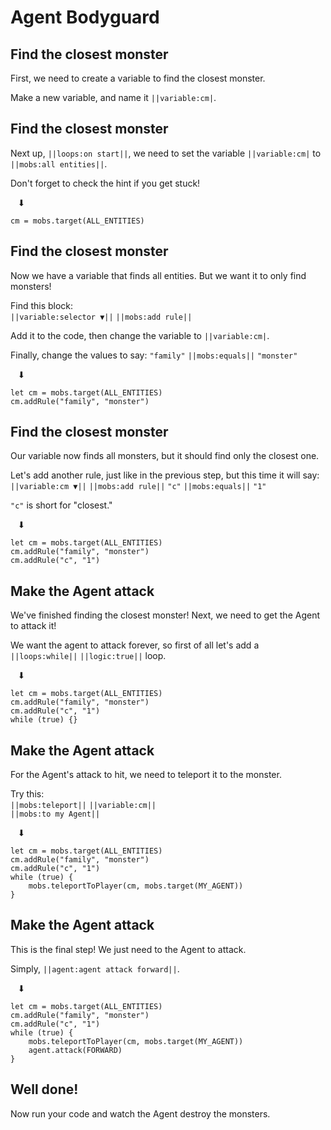 # Agent Bodyguard

## Find the closest monster

First, we need to create a variable to find the closest monster.

Make a new variable, and name it ``||variable:cm|``.


## Find the closest monster

Next up, ``||loops:on start||``, we need to set the variable ``||variable:cm|`` to ``||mobs:all entities||``.

Don't forget to check the hint if you get stuck! <br>

&nbsp;&nbsp;&nbsp;⬇
```blocks
cm = mobs.target(ALL_ENTITIES)
```


## Find the closest monster

Now we have a variable that finds all entities. But we want it to only find monsters!

Find this block: <br>
``||variable:selector ▼||`` ``||mobs:add rule||``

Add it to the code, then change the variable to ``||variable:cm|``.

Finally, change the values to say:
`"family"` ``||mobs:equals||`` `"monster"`

&nbsp;&nbsp;&nbsp;⬇
```blocks
let cm = mobs.target(ALL_ENTITIES)
cm.addRule("family", "monster")
```


## Find the closest monster

Our variable now finds all monsters, but it should find only the closest one.

Let's add another rule, just like in the previous step, but this time it will say: <br>
``||variable:cm ▼||`` ``||mobs:add rule||`` `"c"` ``||mobs:equals||`` `"1"`

`"c"` is short for "closest."

&nbsp;&nbsp;&nbsp;⬇
```blocks
let cm = mobs.target(ALL_ENTITIES)
cm.addRule("family", "monster")
cm.addRule("c", "1")
```


## Make the Agent attack

We've finished finding the closest monster! Next, we need to get the Agent to attack it!

We want the agent to attack forever, so first of all let's add a ``||loops:while||`` ``||logic:true||`` loop.

&nbsp;&nbsp;&nbsp;⬇
```blocks
let cm = mobs.target(ALL_ENTITIES)
cm.addRule("family", "monster")
cm.addRule("c", "1")
while (true) {}
```


## Make the Agent attack

For the Agent's attack to hit, we need to teleport it to the monster.

Try this: <br>
``||mobs:teleport||`` ``||variable:cm||`` <br>
``||mobs:to my Agent||``

&nbsp;&nbsp;&nbsp;⬇
```blocks
let cm = mobs.target(ALL_ENTITIES)
cm.addRule("family", "monster")
cm.addRule("c", "1")
while (true) {
    mobs.teleportToPlayer(cm, mobs.target(MY_AGENT))
}
```


## Make the Agent attack

This is the final step! We just need to the Agent to attack.

Simply, ``||agent:agent attack forward||``.

&nbsp;&nbsp;&nbsp;⬇
```blocks
let cm = mobs.target(ALL_ENTITIES)
cm.addRule("family", "monster")
cm.addRule("c", "1")
while (true) {
    mobs.teleportToPlayer(cm, mobs.target(MY_AGENT))
    agent.attack(FORWARD)
}
```


## Well done!

Now run your code and watch the Agent destroy the monsters.
